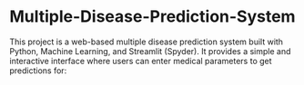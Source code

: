 # Multiple-Disease-Prediction-System
This project is a web-based multiple disease prediction system built with Python, Machine Learning, and Streamlit (Spyder). It provides a simple and interactive interface where users can enter medical parameters to get predictions for:
